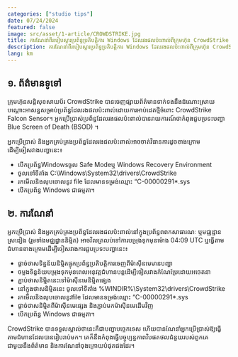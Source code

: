 ```yaml
---
categories: ["studio tips"]
date: 07/24/2024
featured: false
image: src/asset/1-article/CROWDSTRIKE.jpg
title: ការណែនា់ពីរបៀបស្តារប្រព័ន្ធប្រតិបត្តិការ Windows ដែលរងផលប៉ះពាល់ពីក្រុមហ៊ុន CrowdStrike
description: ការណែនា់ពីរបៀបស្តារប្រព័ន្ធប្រតិបត្តិការ Windows ដែលរងផលប៉ះពាល់ពីក្រុមហ៊ុន CrowdStrike.
lang: km
---
```


## ១. ព័ត៌មានទូទៅ

ក្រុមហ៊ុនសន្តិសុខសាយប័រ CrowdStrike បានចេញផ្សាយព័ត៌មានទាក់ទងនឹងដំណោះស្រាយបណ្តោះអាសន្នសម្រាប់ប្រព័ន្ធដែលរងផលប៉ះពាល់ដោយការអាប់ដេតថ្មីចំពោះ CrowdStrike Falcon Sensor។ អ្នកប្រើប្រាស់ប្រព័ន្ធដែលរងផលប៉ះពាល់បានរាយការណ៍ថាកំពុងជួបប្រទះបញ្ហា Blue Screen of Death (BSOD) ។

អ្នកប្រើប្រាស់ និងអ្នកគ្រប់គ្រងប្រព័ន្ធដែលរងផលប៉ះពាល់អាចចាត់វិធានការដូចខាងក្រោមដើម្បីចៀសវាងបញ្ហានេះ៖

- បើកប្រព័ន្ធWindowsចូល Safe Modeឬ Windows Recovery Environment
- ចូលទៅទីតាំង C:\Windows\System32\drivers\CrowdStrike
- រកមើលនិងលុបចោលនូវ file ដែលមានទម្រង់ឈ្មោះ “C-00000291\*.sys
- បើកប្រព័ន្ធ Windows ជាធម្មតា។

## ២. ការណែនាំ

អ្នកប្រើប្រាស់ និងអ្នកគ្រប់គ្រងប្រព័ន្ធដែលរងផលប៉ះពាល់នៅក្នុងប្រព័ន្ធពពកសាធារណៈ ឬមជ្ឈដ្ឋានស្រដៀង (រួមទាំងមជ្ឈដ្ឋាននិម្មិត) អាចវិលត្រលប់ទៅការបម្រុងទុកមុនម៉ោង 04:09 UTC ឬធ្វើតាមជំហានខាងក្រោមដើម្បីចៀសវាងការជួបប្រទះបញ្ហានេះ៖

- ផ្ដាច់ថាសទិន្នន័យនិម្មិតផ្ទុកប្រព័ន្ធប្រតិបត្តិការចេញពីម៉ាស៊ីនមេមានបញ្ហា
- ចម្លងទិន្នន័យបម្រុងទុកមុនពេលអនុវត្តជំហានបន្តដើម្បីចៀសវាងកំណែប្រែដោយអចេតនា
- ភ្ជាប់ថាសនិម្មិតនេះទៅម៉ាស៊ីនមេនិម្មិតផ្សេង
- នៅក្នុងថាសនិម្មិតនេះ ចូលទៅទីតាំង %WINDIR%\System32\drivers\CrowdStrike
- រកមើលនិងលុបចោលនូវfile ដែលមានទម្រង់ឈ្មោះ “C-00000291\*.sys
- ផ្ដាច់ថាសនិម្មិតពីម៉ាស៊ីនមេផ្សេង និងភ្ជាប់មកម៉ាស៊ីនមេដើមវិញ
- បើកប្រព័ន្ធ Windows ជាធម្មតា។

CrowdStrike បានទទួលស្គាល់ថានេះគឺជាបញ្ហាបច្ចេកទេស ហើយបានណែនាំអ្នកប្រើប្រាស់ឱ្យធ្វើតាមជំហានដែលបានរៀបរាប់មក។ គេក៏នឹងកំពុងធ្វើបច្ចុប្បន្នភាពវិបផតថលជំនួយរបស់ពួកគេជាមួយនឹងព័ត៌មាន និងការណែនាំចុងក្រោយបំផុតផងដែរ។

